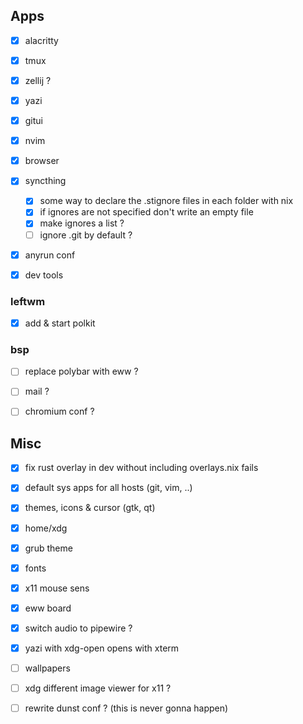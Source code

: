## Apps
- [x] alacritty
- [x] tmux
- [x] zellij ?
- [x] yazi
- [x] gitui
- [x] nvim
- [x] browser
- [x] syncthing
    - [x] some way to declare the .stignore files in each folder with nix
    - [x] if ignores are not specified don't write an empty file
    - [x] make ignores a list ?
    - [ ] ignore .git by default ?
- [x] anyrun conf

- [x] dev tools


### leftwm
- [x] add & start polkit

### bsp
- [ ] replace polybar with eww ?

- [ ] mail ?
- [ ] chromium conf ?

## Misc

- [x] fix rust overlay in dev without including overlays.nix fails
- [x] default sys apps for all hosts (git, vim, ..)
- [x] themes, icons & cursor (gtk, qt)
- [x] home/xdg
- [x] grub theme
- [x] fonts
- [x] x11 mouse sens

- [x] eww board
- [x] switch audio to pipewire ?
- [x] yazi with xdg-open opens with xterm


- [ ] wallpapers
- [ ] xdg different image viewer for x11 ?

- [ ] rewrite dunst conf ? (this is never gonna happen)
